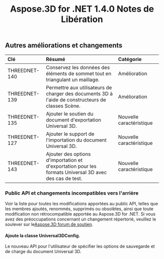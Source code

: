 ﻿---
title: Aspose.3D for .NET 1.4.0 Notes de Libération
type: docs
weight: 90
url: /fr/net/aspose-3d-for-net-1-4-0-release-notes/
---
## **Autres améliorations et changements**

|**Clé** |**Résumé** |**Catégorie** |
|:- |:- |:- |
|THREEDNET-140 |Conservez les données des éléments de sommet tout en triangulant un maillage.|Amélioration|
|THREEDNET-139 |Permettre aux utilisateurs de charger des documents 3D à l'aide de constructeurs de classes Scène.|Amélioration|
|THREEDNET-135 |Ajouter le soutien du document d'exportation Universal 3D.|Nouvelle caractéristique|
|THREEDNET-127 |Ajouter le support de l'importation du document Universal 3D.|Nouvelle caractéristique|
|THREEDNET-143 |Ajouter des options d'importation et d'exportation pour les formats Universal 3D avec des cas de test.|Nouvelle caractéristique|
### **Public API et changements incompatibles vers l'arrière**
Voir la liste pour toutes les modifications apportées au public API, telles que les membres ajoutés, renommés, supprimés ou obsolètes, ainsi que toute modification non rétrocompatible apportée au Aspose.3D for .NET. Si vous avez des préoccupations concernant un changement répertorié, veuillez le soulever sur le[Aspose.3D forum de soutien](https://forum.aspose.com/c/3d/18).
#### **Ajoute la classe Universal3DConfig.**
Le nouveau API pour l'utilisateur de spécifier les options de sauvegarde et de charge du document Universal 3D.

